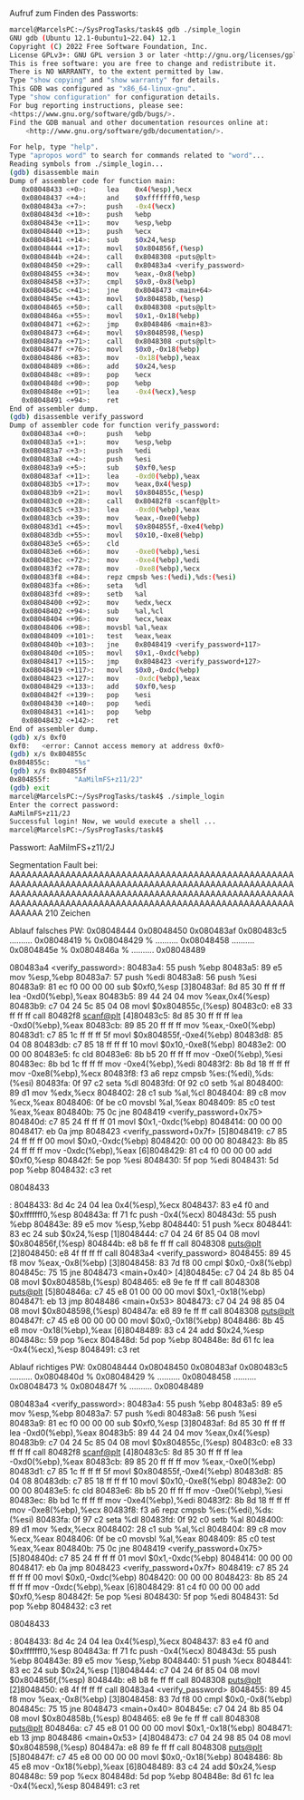 Aufruf zum Finden des Passworts:
```bash
marcel@MarcelsPC:~/SysProgTasks/task4$ gdb ./simple_login
GNU gdb (Ubuntu 12.1-0ubuntu1~22.04) 12.1
Copyright (C) 2022 Free Software Foundation, Inc.
License GPLv3+: GNU GPL version 3 or later <http://gnu.org/licenses/gpl.html>
This is free software: you are free to change and redistribute it.
There is NO WARRANTY, to the extent permitted by law.
Type "show copying" and "show warranty" for details.
This GDB was configured as "x86_64-linux-gnu".
Type "show configuration" for configuration details.
For bug reporting instructions, please see:
<https://www.gnu.org/software/gdb/bugs/>.
Find the GDB manual and other documentation resources online at:
    <http://www.gnu.org/software/gdb/documentation/>.

For help, type "help".
Type "apropos word" to search for commands related to "word"...
Reading symbols from ./simple_login...
(gdb) disassemble main
Dump of assembler code for function main:
   0x08048433 <+0>:     lea    0x4(%esp),%ecx
   0x08048437 <+4>:     and    $0xfffffff0,%esp
   0x0804843a <+7>:     push   -0x4(%ecx)
   0x0804843d <+10>:    push   %ebp
   0x0804843e <+11>:    mov    %esp,%ebp
   0x08048440 <+13>:    push   %ecx
   0x08048441 <+14>:    sub    $0x24,%esp
   0x08048444 <+17>:    movl   $0x804856f,(%esp)
   0x0804844b <+24>:    call   0x8048308 <puts@plt>
   0x08048450 <+29>:    call   0x80483a4 <verify_password>
   0x08048455 <+34>:    mov    %eax,-0x8(%ebp)
   0x08048458 <+37>:    cmpl   $0x0,-0x8(%ebp)
   0x0804845c <+41>:    jne    0x8048473 <main+64>
   0x0804845e <+43>:    movl   $0x804858b,(%esp)
   0x08048465 <+50>:    call   0x8048308 <puts@plt>
   0x0804846a <+55>:    movl   $0x1,-0x18(%ebp)
   0x08048471 <+62>:    jmp    0x8048486 <main+83>
   0x08048473 <+64>:    movl   $0x8048598,(%esp)
   0x0804847a <+71>:    call   0x8048308 <puts@plt>
   0x0804847f <+76>:    movl   $0x0,-0x18(%ebp)
   0x08048486 <+83>:    mov    -0x18(%ebp),%eax
   0x08048489 <+86>:    add    $0x24,%esp
   0x0804848c <+89>:    pop    %ecx
   0x0804848d <+90>:    pop    %ebp
   0x0804848e <+91>:    lea    -0x4(%ecx),%esp
   0x08048491 <+94>:    ret
End of assembler dump.
(gdb) disassemble verify_password
Dump of assembler code for function verify_password:
   0x080483a4 <+0>:     push   %ebp
   0x080483a5 <+1>:     mov    %esp,%ebp
   0x080483a7 <+3>:     push   %edi
   0x080483a8 <+4>:     push   %esi
   0x080483a9 <+5>:     sub    $0xf0,%esp
   0x080483af <+11>:    lea    -0xd0(%ebp),%eax
   0x080483b5 <+17>:    mov    %eax,0x4(%esp)
   0x080483b9 <+21>:    movl   $0x804855c,(%esp)
   0x080483c0 <+28>:    call   0x80482f8 <scanf@plt>
   0x080483c5 <+33>:    lea    -0xd0(%ebp),%eax
   0x080483cb <+39>:    mov    %eax,-0xe0(%ebp)
   0x080483d1 <+45>:    movl   $0x804855f,-0xe4(%ebp)
   0x080483db <+55>:    movl   $0x10,-0xe8(%ebp)
   0x080483e5 <+65>:    cld
   0x080483e6 <+66>:    mov    -0xe0(%ebp),%esi
   0x080483ec <+72>:    mov    -0xe4(%ebp),%edi
   0x080483f2 <+78>:    mov    -0xe8(%ebp),%ecx
   0x080483f8 <+84>:    repz cmpsb %es:(%edi),%ds:(%esi)
   0x080483fa <+86>:    seta   %dl
   0x080483fd <+89>:    setb   %al
   0x08048400 <+92>:    mov    %edx,%ecx
   0x08048402 <+94>:    sub    %al,%cl
   0x08048404 <+96>:    mov    %ecx,%eax
   0x08048406 <+98>:    movsbl %al,%eax
   0x08048409 <+101>:   test   %eax,%eax
   0x0804840b <+103>:   jne    0x8048419 <verify_password+117>
   0x0804840d <+105>:   movl   $0x1,-0xdc(%ebp)
   0x08048417 <+115>:   jmp    0x8048423 <verify_password+127>
   0x08048419 <+117>:   movl   $0x0,-0xdc(%ebp)
   0x08048423 <+127>:   mov    -0xdc(%ebp),%eax
   0x08048429 <+133>:   add    $0xf0,%esp
   0x0804842f <+139>:   pop    %esi
   0x08048430 <+140>:   pop    %edi
   0x08048431 <+141>:   pop    %ebp
   0x08048432 <+142>:   ret
End of assembler dump.
(gdb) x/s 0xf0
0xf0:   <error: Cannot access memory at address 0xf0>
(gdb) x/s 0x804855c
0x804855c:      "%s"
(gdb) x/s 0x804855f
0x804855f:      "AaMilmFS+z11/2J"
(gdb) exit
marcel@MarcelsPC:~/SysProgTasks/task4$ ./simple_login
Enter the correct password:
AaMilmFS+z11/2J
Successful login! Now, we would execute a shell ...
marcel@MarcelsPC:~/SysProgTasks/task4$
```


Passwort:
AaMilmFS+z11/2J

Segmentation Fault bei:
AAAAAAAAAAAAAAAAAAAAAAAAAAAAAAAAAAAAAAAAAAAAAAAAAAAAAAAAAAAAAAAAAAAAAAAAAAAAAAAAAAAAAAAAAAAAAAAAAAAAAAAAAAAAAAAAAAAAAAAAAAAAAAAAAAAAAAAAAAAAAAAAAAAAAAAAAAAAAAAAAAAAAAAAAAAAAAAAAAAAAAAAAAAAAAAAAAAAAAAAAAAAAAAAAA
210 Zeichen


Ablauf falsches PW:
0x08048444
0x08048450
0x080483af
0x080483c5
..........
0x08048419	%
0x08048429	%
..........
0x08048458
..........
0x0804845e	%
0x0804846a	%
..........
0x08048489


080483a4 <verify_password>:
 80483a4:       55                      push   %ebp
 80483a5:       89 e5                   mov    %esp,%ebp
 80483a7:       57                      push   %edi
 80483a8:       56                      push   %esi
 80483a9:       81 ec f0 00 00 00       sub    $0xf0,%esp
[3]80483af:       8d 85 30 ff ff ff       lea    -0xd0(%ebp),%eax
 80483b5:       89 44 24 04             mov    %eax,0x4(%esp)
 80483b9:       c7 04 24 5c 85 04 08    movl   $0x804855c,(%esp)
 80483c0:       e8 33 ff ff ff          call   80482f8 <scanf@plt>
[4]80483c5:       8d 85 30 ff ff ff       lea    -0xd0(%ebp),%eax
 80483cb:       89 85 20 ff ff ff       mov    %eax,-0xe0(%ebp)
 80483d1:       c7 85 1c ff ff ff 5f    movl   $0x804855f,-0xe4(%ebp)
 80483d8:       85 04 08
 80483db:       c7 85 18 ff ff ff 10    movl   $0x10,-0xe8(%ebp)
 80483e2:       00 00 00
 80483e5:       fc                      cld
 80483e6:       8b b5 20 ff ff ff       mov    -0xe0(%ebp),%esi
 80483ec:       8b bd 1c ff ff ff       mov    -0xe4(%ebp),%edi
 80483f2:       8b 8d 18 ff ff ff       mov    -0xe8(%ebp),%ecx
 80483f8:       f3 a6                   repz cmpsb %es:(%edi),%ds:(%esi)
 80483fa:       0f 97 c2                seta   %dl
 80483fd:       0f 92 c0                setb   %al
 8048400:       89 d1                   mov    %edx,%ecx
 8048402:       28 c1                   sub    %al,%cl
 8048404:       89 c8                   mov    %ecx,%eax
 8048406:       0f be c0                movsbl %al,%eax
 8048409:       85 c0                   test   %eax,%eax
 804840b:       75 0c                   jne    8048419 <verify_password+0x75>
 804840d:       c7 85 24 ff ff ff 01    movl   $0x1,-0xdc(%ebp)
 8048414:       00 00 00
 8048417:       eb 0a                   jmp    8048423 <verify_password+0x7f>
[5]8048419:       c7 85 24 ff ff ff 00    movl   $0x0,-0xdc(%ebp)
 8048420:       00 00 00
 8048423:       8b 85 24 ff ff ff       mov    -0xdc(%ebp),%eax
[6]8048429:       81 c4 f0 00 00 00       add    $0xf0,%esp
 804842f:       5e                      pop    %esi
 8048430:       5f                      pop    %edi
 8048431:       5d                      pop    %ebp
 8048432:       c3                      ret

08048433 <main>:
 8048433:       8d 4c 24 04             lea    0x4(%esp),%ecx
 8048437:       83 e4 f0                and    $0xfffffff0,%esp
 804843a:       ff 71 fc                push   -0x4(%ecx)
 804843d:       55                      push   %ebp
 804843e:       89 e5                   mov    %esp,%ebp
 8048440:       51                      push   %ecx
 8048441:       83 ec 24                sub    $0x24,%esp
[1]8048444:       c7 04 24 6f 85 04 08    movl   $0x804856f,(%esp)
 804844b:       e8 b8 fe ff ff          call   8048308 <puts@plt>
[2]8048450:       e8 4f ff ff ff          call   80483a4 <verify_password>
 8048455:       89 45 f8                mov    %eax,-0x8(%ebp)
[3]8048458:       83 7d f8 00             cmpl   $0x0,-0x8(%ebp)
 804845c:       75 15                   jne    8048473 <main+0x40>
[4]804845e:       c7 04 24 8b 85 04 08    movl   $0x804858b,(%esp)
 8048465:       e8 9e fe ff ff          call   8048308 <puts@plt>
[5]804846a:       c7 45 e8 01 00 00 00    movl   $0x1,-0x18(%ebp)
 8048471:       eb 13                   jmp    8048486 <main+0x53>
 8048473:       c7 04 24 98 85 04 08    movl   $0x8048598,(%esp)
 804847a:       e8 89 fe ff ff          call   8048308 <puts@plt>
 804847f:       c7 45 e8 00 00 00 00    movl   $0x0,-0x18(%ebp)
 8048486:       8b 45 e8                mov    -0x18(%ebp),%eax
[6]8048489:       83 c4 24                add    $0x24,%esp
 804848c:       59                      pop    %ecx
 804848d:       5d                      pop    %ebp
 804848e:       8d 61 fc                lea    -0x4(%ecx),%esp
 8048491:       c3                      ret



Ablauf richtiges PW:
0x08048444
0x08048450
0x080483af
0x080483c5
..........
0x0804840d	%
0x08048429	%
..........
0x08048458
..........
0x08048473	%
0x0804847f	%
..........
0x08048489


080483a4 <verify_password>:
 80483a4:       55                      push   %ebp
 80483a5:       89 e5                   mov    %esp,%ebp
 80483a7:       57                      push   %edi
 80483a8:       56                      push   %esi
 80483a9:       81 ec f0 00 00 00       sub    $0xf0,%esp
[3]80483af:       8d 85 30 ff ff ff       lea    -0xd0(%ebp),%eax
 80483b5:       89 44 24 04             mov    %eax,0x4(%esp)
 80483b9:       c7 04 24 5c 85 04 08    movl   $0x804855c,(%esp)
 80483c0:       e8 33 ff ff ff          call   80482f8 <scanf@plt>
[4]80483c5:       8d 85 30 ff ff ff       lea    -0xd0(%ebp),%eax
 80483cb:       89 85 20 ff ff ff       mov    %eax,-0xe0(%ebp)
 80483d1:       c7 85 1c ff ff ff 5f    movl   $0x804855f,-0xe4(%ebp)
 80483d8:       85 04 08
 80483db:       c7 85 18 ff ff ff 10    movl   $0x10,-0xe8(%ebp)
 80483e2:       00 00 00
 80483e5:       fc                      cld
 80483e6:       8b b5 20 ff ff ff       mov    -0xe0(%ebp),%esi
 80483ec:       8b bd 1c ff ff ff       mov    -0xe4(%ebp),%edi
 80483f2:       8b 8d 18 ff ff ff       mov    -0xe8(%ebp),%ecx
 80483f8:       f3 a6                   repz cmpsb %es:(%edi),%ds:(%esi)
 80483fa:       0f 97 c2                seta   %dl
 80483fd:       0f 92 c0                setb   %al
 8048400:       89 d1                   mov    %edx,%ecx
 8048402:       28 c1                   sub    %al,%cl
 8048404:       89 c8                   mov    %ecx,%eax
 8048406:       0f be c0                movsbl %al,%eax
 8048409:       85 c0                   test   %eax,%eax
 804840b:       75 0c                   jne    8048419 <verify_password+0x75>
[5]804840d:       c7 85 24 ff ff ff 01    movl   $0x1,-0xdc(%ebp)
 8048414:       00 00 00
 8048417:       eb 0a                   jmp    8048423 <verify_password+0x7f>
 8048419:       c7 85 24 ff ff ff 00    movl   $0x0,-0xdc(%ebp)
 8048420:       00 00 00
 8048423:       8b 85 24 ff ff ff       mov    -0xdc(%ebp),%eax
[6]8048429:       81 c4 f0 00 00 00       add    $0xf0,%esp
 804842f:       5e                      pop    %esi
 8048430:       5f                      pop    %edi
 8048431:       5d                      pop    %ebp
 8048432:       c3                      ret

08048433 <main>:
 8048433:       8d 4c 24 04             lea    0x4(%esp),%ecx
 8048437:       83 e4 f0                and    $0xfffffff0,%esp
 804843a:       ff 71 fc                push   -0x4(%ecx)
 804843d:       55                      push   %ebp
 804843e:       89 e5                   mov    %esp,%ebp
 8048440:       51                      push   %ecx
 8048441:       83 ec 24                sub    $0x24,%esp
[1]8048444:       c7 04 24 6f 85 04 08    movl   $0x804856f,(%esp)
 804844b:       e8 b8 fe ff ff          call   8048308 <puts@plt>
[2]8048450:       e8 4f ff ff ff          call   80483a4 <verify_password>
 8048455:       89 45 f8                mov    %eax,-0x8(%ebp)
[3]8048458:       83 7d f8 00             cmpl   $0x0,-0x8(%ebp)
 804845c:       75 15                   jne    8048473 <main+0x40>
 804845e:       c7 04 24 8b 85 04 08    movl   $0x804858b,(%esp)
 8048465:       e8 9e fe ff ff          call   8048308 <puts@plt>
 804846a:       c7 45 e8 01 00 00 00    movl   $0x1,-0x18(%ebp)
 8048471:       eb 13                   jmp    8048486 <main+0x53>
[4]8048473:       c7 04 24 98 85 04 08    movl   $0x8048598,(%esp)
 804847a:       e8 89 fe ff ff          call   8048308 <puts@plt>
[5]804847f:       c7 45 e8 00 00 00 00    movl   $0x0,-0x18(%ebp)
 8048486:       8b 45 e8                mov    -0x18(%ebp),%eax
[6]8048489:       83 c4 24                add    $0x24,%esp
 804848c:       59                      pop    %ecx
 804848d:       5d                      pop    %ebp
 804848e:       8d 61 fc                lea    -0x4(%ecx),%esp
 8048491:       c3                      ret